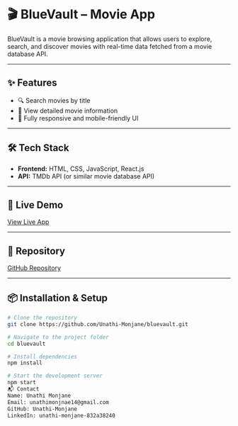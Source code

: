 # 🎬 BlueVault – Movie App

BlueVault is a movie browsing application that allows users to explore, search, and discover movies with real-time data fetched from a movie database API.

---

## ✨ Features
- 🔍 Search movies by title
- 📄 View detailed movie information
- 📱 Fully responsive and mobile-friendly UI

---

## 🛠 Tech Stack
- **Frontend:** HTML, CSS, JavaScript, React.js
- **API:** TMDb API (or similar movie database API)

---

## 🚀 Live Demo
[View Live App](#)

---

## 📂 Repository
[GitHub Repository](https://github.com/Unathi-Monjane/bluevault)

---

## 📦 Installation & Setup
```bash
# Clone the repository
git clone https://github.com/Unathi-Monjane/bluevault.git

# Navigate to the project folder
cd bluevault

# Install dependencies
npm install

# Start the development server
npm start
📬 Contact
Name: Unathi Monjane
Email: unathimonjnae14@gmail.com
GitHub: Unathi-Monjane
LinkedIn: unathi-monjane-832a38240